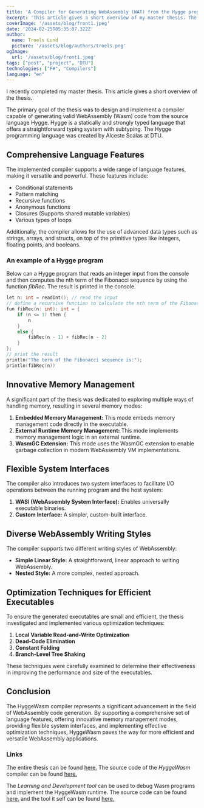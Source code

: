 ```yaml
---
title: 'A Compiler for Generating WebAssembly (WAT) from the Hygge programming language'
excerpt: 'This article gives a short overview of my master thesis. The primary goal of the thesis was to design and implement a compiler capable of generating valid WebAssembly (Wasm) code from the source language Hygge.'
coverImage: '/assets/blog/front1.jpeg'
date: '2024-02-25T05:35:07.322Z'
author:
  name: Troels Lund
  picture: '/assets/blog/authors/troels.png'
ogImage:
  url: '/assets/blog/front1.jpeg'
tags: ["post", "project", "DTU"]
technologies: ["F#", "Compilers"]
language: "en"
---
```


I recently completed my master thesis. This article gives a short overview of the thesis.

The primary goal of the thesis was to design and implement a compiler capable of generating valid WebAssembly (Wasm) code from the source language Hygge. Hygge is a statically and strongly typed language that offers a straightforward typing system with subtyping. The Hygge programming language was created by Alceste Scalas at DTU.

## Comprehensive Language Features

The implemented compiler supports a wide range of language features, making it versatile and powerful. These features include:

- Conditional statements
- Pattern matching
- Recursive functions
- Anonymous functions
- Closures (Supports shared mutable variables)
- Various types of loops

Additionally, the compiler allows for the use of advanced data types such as strings, arrays, and structs, on top of the primitive types like integers, floating points, and booleans.

### An example of a Hygge program

Below can a Hygge program that reads an integer input from the console and then computes the nth term of the Fibonacci sequence by using the function *fibRec*. The result is printed in the console.

```c
let n: int = readInt(); // read the input
// define a recursive function to calculate the nth term of the Fibonacci sequence
fun fibRec(n: int): int = { 
    if (n <= 1) then {
        n
    } 
    else {
        fibRec(n - 1) + fibRec(n - 2)
    }
};
// print the result
println("The term of the Fibonacci sequence is:");
println(fibRec(n))
```

## Innovative Memory Management

A significant part of the thesis was dedicated to exploring multiple ways of handling memory, resulting in several memory modes:

1. **Embedded Memory Management:** This mode embeds memory management code directly in the executable.
2. **External Runtime Memory Management:** This mode implements memory management logic in an external runtime.
3. **WasmGC Extension:** This mode uses the WasmGC extension to enable garbage collection in modern WebAssembly VM implementations.

## Flexible System Interfaces

The compiler also introduces two system interfaces to facilitate I/O operations between the running program and the host system:

1. **WASI (WebAssembly System Interface):** Enables universally executable binaries.
2. **Custom Interface:** A simpler, custom-built interface.

## Diverse WebAssembly Writing Styles

The compiler supports two different writing styles of WebAssembly:

- **Simple Linear Style:** A straightforward, linear approach to writing WebAssembly.
- **Nested Style:** A more complex, nested approach.

## Optimization Techniques for Efficient Executables

To ensure the generated executables are small and efficient, the thesis investigated and implemented various optimization techniques:

1. **Local Variable Read-and-Write Optimization**
2. **Dead-Code Elimination**
3. **Constant Folding**
4. **Branch-Level Tree Shaking**

These techniques were carefully examined to determine their effectiveness in improving the performance and size of the executables.

## Conclusion

The HyggeWasm compiler represents a significant advancement in the field of WebAssembly code generation. By supporting a comprehensive set of language features, offering innovative memory management modes, providing flexible system interfaces, and implementing effective optimization techniques, HyggeWasm paves the way for more efficient and versatile WebAssembly applications.

### Links

The entire thesis can be found [here.](/assets/docs/thesis.pdf) The source code of the *HyggeWasm* compiler can be found [here.](https://github.com/trolund/hyggeWasm)

The *Learning and Development tool* can be used to debug Wasm programs and implement the HyggeWasm runtime. The source code can be found [here.](https://github.com/trolund/Wasm-Debugger) and the tool it self can be found [here.](https://trolund.github.io/Wasm-Debugger)
